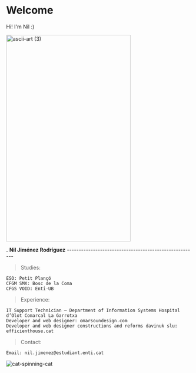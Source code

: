 
# Welcome

Hi! I'm Nil :)




<img width="338" height="560" alt="ascii-art (3)" src="https://github.com/user-attachments/assets/b208365c-d6f3-4549-8002-a6c9e8dc2ad2" />

**.** **Nil Jiménez Rodríguez** -------------------------------------------------------

> Studies:

	ESO: Petit Plançó​ 
	CFGM SMX: Bosc de la Coma​
	CFGS VOID: Enti​-UB

> Experience:

	IT Support Technician – Department of Information Systems Hospital d’Olot Comarcal La Garrotxa​
	Developer and web designer: omarsoundesign.com ​
	Developer and web designer constructions and reforms davinuk slu: efficienthouse.cat​

> Contact:
	
	Email: nil.jimenez@estudiant.enti.cat

![cat-spinning-cat](https://github.com/user-attachments/assets/39467914-456e-408c-a688-d85e7a2ed8ab)





                                                                                                                              
                                                                                                    


